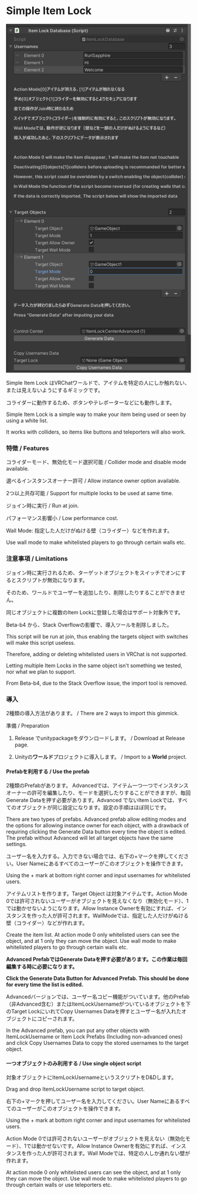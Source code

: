 # Simple Item Lock

![Sample](./Sample.png)

Simple Item Lock はVRChatワールドで、アイテムを特定の人にしか触れない、または見えないようにするギミックです。

コライダーに動作するため、ボタンやテレポーターなどにも動作します。

Simple Item Lock is a simple way to make your item being used or seen by using a white list.

It works with colliders, so items like buttons and teleporters will also work.

### 特徴 / Features

コライダーモード、無効化モード選択可能 / Collider mode and disable mode available.

選べるインスタンスオーナー許可 / Allow instance owner option available.

2つ以上共存可能 / Support for multiple locks to be used at same time.

ジョイン時に実行 / Run at join.

パフォーマンス影響小 / Low performance cost.

Wall Mode: 指定した人だけがぬける壁（コライダー）などを作れます。

Use wall mode to make whitelisted players to go through certain walls etc.

### 注意事項 / Limitations

ジョイン時に実行されるため、ターゲットオブジェクトをスイッチでオンにするとスクリプトが無効になります。

そのため、ワールドでユーザーを追加したり、削除したりすることができません。

同じオブジェクトに複数のItem Lockに登録した場合はサポート対象外です。

Beta-b4 から、Stack Overflowの影響で、導入ツールを削除しました。

This script will be run at join, thus enabling the targets object with switches will make this script useless.

Therefore, adding or deleting whitelisted users in VRChat is not supported.

Letting multiple Item Locks in the same object isn't something we tested, nor what we plan to support.

From Beta-b4, due to the Stack Overflow issue, the import tool is removed.

### 導入

2種類の導入方法があります。 / There are 2 ways to import this gimmick.

準備 / Preparation

1. Release でunitypackageをダウンロードします。 / Download at Release page.

2. Unityの**ワールド**プロジェクトに導入します。 / Import to a **World** project.

#### Prefabを利用する / Use the prefab

2種類のPrefabがあります。 Advancedでは、アイテム一つ一つでインスタンスオーナーの許可を編集したり、モードを選択したりすることができますが、毎回Generate Dataを押す必要があります。Advanced でないItem Lockでは、すべてのオブジェクトが同じ設定になります。設定の手順はほぼ同じです。

There are two types of prefabs. Advanced prefab allow editing modes and the options for allowing instance owner for each object, with a drawback of requiring clicking the Generate Data button every time the object is edited. The prefab without Advanced will let all target objects have the same settings.

ユーザー名を入力する。入力できない場合では、右下の+マークを押してください。User Nameにあるすべてのユーザーがこのオブジェクトを操作できます。

Using the + mark at bottom right corner and input usernames for whitelisted users.

アイテムリストを作ります。Target Object は対象アイテムです。Action Mode 0では許可されないユーザーがオブジェクトを見えなくなり（無効化モード）、1では動かせないようになります。Allow Instance Ownerを有効にすれば、インスタンスを作った人が許可されます。WallModeでは、指定した人だけがぬける壁（コライダー）などが作れます。

Create the item list. At action mode 0 only whitelisted users can see the object, and at 1 only they can move the object. Use wall mode to make whitelisted players to go through certain walls etc.

**Advanced PrefabではGenerate Dataを押す必要があります。この作業は毎回編集する時に必要になります。**

**Click the Generate Data Button for Advanced Prefab. This should be done for every time the list is edited.**

Advancedバージョンでは、ユーザー名コピー機能がついています。他のPrefab（非Advanced含む）またはItemLockUsernameがついているオブジェクトを下のTarget LockにいれてCopy Usernames Dataを押すとユーザー名が入れたオブジェクトにコピーされます。

In the Advanced prefab, you can put any other objects with ItemLockUsername or Item Lock Prefabs (Including non-advanced ones) and click Copy Usernames Data to copy the stored usernames to the target object.

#### 一つオブジェクトのみ利用する / Use single object script

対象オブジェクトにItemLockUsernameというスクリプトをD&Dします。

Drag and drop ItemLockUsername script to target object.

右下の+マークを押してユーザー名を入力してください。User Nameにあるすべてのユーザーがこのオブジェクトを操作できます。

Using the + mark at bottom right corner and input usernames for whitelisted users.

Action Mode 0では許可されないユーザーがオブジェクトを見えない（無効化モード）、1では動かせないです。Allow Instance Ownerを有効にすれば、インスタンスを作った人が許可されます。Wall Modeでは、特定の人しか通れない壁が作れます。

At action mode 0 only whitelisted users can see the object, and at 1 only they can move the object. Use wall mode to make whitelisted players to go through certain walls or use teleporters etc.

<!-- #### (非推奨 / Not Recommended)導入ツールを利用する / Use the import tool

**UIToolkitのバグより、2つ以上のアイテム追加するとUnityがフリーズ、または落ちる可能性があります。必ず前のアイテムに何かを入力してから次のアイテムを追加してください。**

**Because of a bug in UIToolkit, adding more than 1 item at once may cause Unity to freeze or crash. FILL THE LAST THING YOU ADDED BEFORE ADDING ANOTHER ITEM**

ツールバーのToolsタブで Studio Saphir/Item Lock Settings を開きます。

Open Tools/Studio Saphir/Item Lock Settings at tool bar.

ユーザー名を入力します。入力できない場合では、右下の+マークを押してください。User Nameにあるすべてのユーザーがこのオブジェクトを操作できます。

Using the + mark at bottom right corner and input usernames for whitelisted users.

アイテムリストを作ります。Target Object は対象アイテムです。Action Mode 0では許可されないユーザーがオブジェクトを見えない（無効モード）、1では動かせないです。Allow Instance Ownerを有効にすれば、インスタンスを作った人が許可されます。WallModeでは、指定した人だけがぬける壁（コライダー）、使えるテレポーターなどを作れます。

Create the item list. At action mode 0 only whitelisted users can see the object, and at 1 only they can move the object. Use wall mode to make whitelisted players to go through certain walls or use teleporters etc.

**一番上のGenerate Dataを押す。この作業は毎回編集する時に必要になります。**

**Click the Generate Data Button at top. This should be done for every time the list is edited.**

ItemLockCenter(Managed)がシーンの中で配置されます。（動かさないようにしてください）Advanced Prefabと同じ方法で編集できます。

ItemLockCenter(Managed) will be placed at the scene. (Do not move this object) You can edit this using the same ways as advanced prefabs. -->
